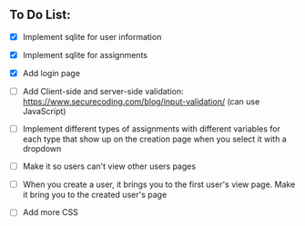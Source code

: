 ## To Do List:

- [x] Implement sqlite for user information
- [x] Implement sqlite for assignments
- [x] Add login page
- [ ] Add Client-side and server-side validation: https://www.securecoding.com/blog/input-validation/ (can use JavaScript)
- [ ] Implement different types of assignments with different variables for each type that show up on the creation page when you select it with a dropdown
- [ ] Make it so users can't view other users pages
- [ ] When you create a user, it brings you to the first user's view page. Make it bring you to the created user's page
- [ ] Add more CSS


